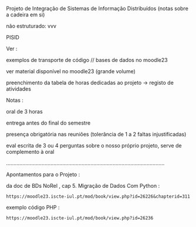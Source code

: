 Projeto de Integração de Sistemas de Informação Distribuídos
(notas sobre a cadeira em si)

não estruturado: vvv

PISID

Ver :

exemplos de transporte de código // bases de dados no moodle23

ver material disponível no moodle23 (grande volume)

preenchimento da tabela de horas dedicadas ao projeto -> registo de atividades

Notas :

oral de 3 horas

entrega antes do final do semestre

presença obrigatória nas reuniões (tolerância de 1 a 2 faltas injustificadas)

eval escrita de 3 ou 4 perguntas sobre o nosso próprio projeto, serve de complemento à oral

...........................................................................................................

Apontamentos para o Projeto :



da doc de BDs NoRel , cap 5. Migração de Dados Com Python :

	https://moodle23.iscte-iul.pt/mod/book/view.php?id=26226&chapterid=311

exemplo código PHP :

	https://moodle23.iscte-iul.pt/mod/book/view.php?id=26236

